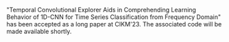 "Temporal Convolutional Explorer Aids in Comprehending Learning Behavior of 1D-CNN for Time Series Classification from Frequency Domain" has been accepted as a long paper at CIKM'23. The associated code will be made available shortly.